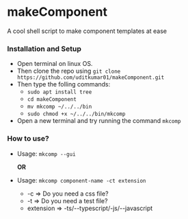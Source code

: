 # makeComponent

A cool shell script to make component templates at ease

### Installation and Setup

- Open terminal on linux OS.
- Then clone the repo using ```git clone https://github.com/uditkumar01/makeComponent.git```
- Then type the folling commands:
    - ```sudo apt install tree```
    - ```cd makeComponent```
    - ```mv mkcomp ~/../../bin```
    - ```sudo chmod +x ~/../../bin/mkcomp```
- Open a new terminal and try running the command `mkcomp`

### How to use?

- Usage: ```mkcomp --gui```

     **OR**

- Usage: ```mkcomp component-name -ct extension```

    - -c => Do you need a css file?
    - -t => Do you need a test file?
    - extension => -ts/--typescript/-js/--javascript
